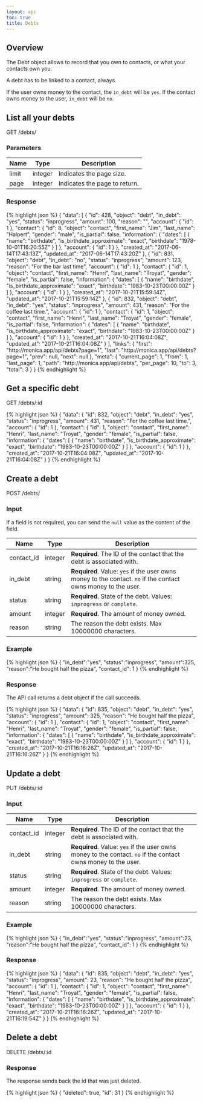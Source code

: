 ```yaml
---
layout: api
toc: true
title: Debts
---
```


## Overview

The Debt object allows to record that you own to contacts, or what your contacts
own you.

A debt has to be linked to a contact, always.

If the user owns money to the contact, the `in_debt` will be `yes`. If the
contact owns money to the user, `in_debt` will be `no`.

## List all your debts

<url>
  GET /debts/
</url>

### Parameters

| Name | Type | Description |
| ---- | ----------- | ----------- |
| limit | integer | Indicates the page size. |
| page | integer | Indicates the page to return. |

### Response

{% highlight json %}
{
  "data": [
    {
      "id": 428,
      "object": "debt",
      "in_debt": "yes",
      "status": "inprogress",
      "amount": 100,
      "reason": "",
      "account": {
        "id": 1
      },
      "contact": {
        "id": 8,
        "object": "contact",
        "first_name": "Jim",
        "last_name": "Halpert",
        "gender": "male",
        "is_partial": false,
        "information": {
          "dates": [
            {
              "name": "birthdate",
              "is_birthdate_approximate": "exact",
              "birthdate": "1978-10-01T16:20:55Z"
            }
          ]
        },
        "account": {
          "id": 1
        }
      },
      "created_at": "2017-06-14T17:43:13Z",
      "updated_at": "2017-06-14T17:43:20Z"
    },
    {
      "id": 831,
      "object": "debt",
      "in_debt": "no",
      "status": "inprogress",
      "amount": 123,
      "reason": "For the bar last time",
      "account": {
        "id": 1
      },
      "contact": {
        "id": 1,
        "object": "contact",
        "first_name": "Henri",
        "last_name": "Troyat",
        "gender": "female",
        "is_partial": false,
        "information": {
          "dates": [
            {
              "name": "birthdate",
              "is_birthdate_approximate": "exact",
              "birthdate": "1983-10-23T00:00:00Z"
            }
          ]
        },
        "account": {
          "id": 1
        }
      },
      "created_at": "2017-10-21T15:59:14Z",
      "updated_at": "2017-10-21T15:59:14Z"
    },
    {
      "id": 832,
      "object": "debt",
      "in_debt": "yes",
      "status": "inprogress",
      "amount": 431,
      "reason": "For the coffee last time.",
      "account": {
        "id": 1
      },
      "contact": {
        "id": 1,
        "object": "contact",
        "first_name": "Henri",
        "last_name": "Troyat",
        "gender": "female",
        "is_partial": false,
        "information": {
          "dates": [
            {
              "name": "birthdate",
              "is_birthdate_approximate": "exact",
              "birthdate": "1983-10-23T00:00:00Z"
            }
          ]
        },
        "account": {
          "id": 1
        }
      },
      "created_at": "2017-10-21T16:04:08Z",
      "updated_at": "2017-10-21T16:04:08Z"
    }
  ],
  "links": {
    "first": "http:\/\/monica.app\/api\/debts?page=1",
    "last": "http:\/\/monica.app\/api\/debts?page=1",
    "prev": null,
    "next": null
  },
  "meta": {
    "current_page": 1,
    "from": 1,
    "last_page": 1,
    "path": "http:\/\/monica.app\/api\/debts",
    "per_page": 10,
    "to": 3,
    "total": 3
  }
}
{% endhighlight %}

## Get a specific debt

<url>
  GET /debts/:id
</url>

{% highlight json %}
{
  "data": {
    "id": 832,
    "object": "debt",
    "in_debt": "yes",
    "status": "inprogress",
    "amount": 431,
    "reason": "For the coffee last time.",
    "account": {
      "id": 1
    },
    "contact": {
      "id": 1,
      "object": "contact",
      "first_name": "Henri",
      "last_name": "Troyat",
      "gender": "female",
      "is_partial": false,
      "information": {
        "dates": [
          {
            "name": "birthdate",
            "is_birthdate_approximate": "exact",
            "birthdate": "1983-10-23T00:00:00Z"
          }
        ]
      },
      "account": {
        "id": 1
      }
    },
    "created_at": "2017-10-21T16:04:08Z",
    "updated_at": "2017-10-21T16:04:08Z"
  }
}
{% endhighlight %}

## Create a debt

<url>
  POST /debts/
</url>

### Input

If a field is not required, you can send the `null` value as the content of the field.

| Name | Type | Description |
| ---- | ----------- | ----------- |
| contact_id | integer | <strong>Required</strong>. The ID of the contact that the debt is associated with. |
| in_debt | string | <strong>Required</strong>. Value: `yes` if the user owns money to the contact. `no` if the contact owns money to the user. |
| status | string | <strong>Required</strong>. State of the debt. Values: `inprogress` or `complete`. |
| amount | integer | <strong>Required</strong>. The amount of money owned. |
| reason | string | The reason the debt exists. Max 10000000 characters. |

### Example

{% highlight json %}
{
  "in_debt":"yes",
  "status":"inprogress",
  "amount":325,
  "reason":"He bought half the pizza",
  "contact_id": 1
}
{% endhighlight %}

### Response

The API call returns a debt object if the call succeeds.

{% highlight json %}
{
  "data": {
    "id": 835,
    "object": "debt",
    "in_debt": "yes",
    "status": "inprogress",
    "amount": 325,
    "reason": "He bought half the pizza",
    "account": {
      "id": 1
    },
    "contact": {
      "id": 1,
      "object": "contact",
      "first_name": "Henri",
      "last_name": "Troyat",
      "gender": "female",
      "is_partial": false,
      "information": {
        "dates": [
          {
            "name": "birthdate",
            "is_birthdate_approximate": "exact",
            "birthdate": "1983-10-23T00:00:00Z"
          }
        ]
      },
      "account": {
        "id": 1
      }
    },
    "created_at": "2017-10-21T16:16:26Z",
    "updated_at": "2017-10-21T16:16:26Z"
  }
}
{% endhighlight %}

## Update a debt

<url>
  PUT /debts/:id
</url>

### Input

| Name | Type | Description |
| ---- | ----------- | ----------- |
| contact_id | integer | <strong>Required</strong>. The ID of the contact that the debt is associated with. |
| in_debt | string | <strong>Required</strong>. Value: `yes` if the user owns money to the contact. `no` if the contact owns money to the user. |
| status | string | <strong>Required</strong>. State of the debt. Values: `inprogress` or `complete`. |
| amount | integer | <strong>Required</strong>. The amount of money owned. |
| reason | string | The reason the debt exists. Max 10000000 characters. |

### Example

{% highlight json %}
{
  "in_debt":"yes",
  "status":"inprogress",
  "amount":23,
  "reason":"He bought half the pizza",
  "contact_id": 1
}
{% endhighlight %}

### Response

{% highlight json %}
{
  "data": {
    "id": 835,
    "object": "debt",
    "in_debt": "yes",
    "status": "inprogress",
    "amount": 23,
    "reason": "He bought half the pizza",
    "account": {
      "id": 1
    },
    "contact": {
      "id": 1,
      "object": "contact",
      "first_name": "Henri",
      "last_name": "Troyat",
      "gender": "female",
      "is_partial": false,
      "information": {
        "dates": [
          {
            "name": "birthdate",
            "is_birthdate_approximate": "exact",
            "birthdate": "1983-10-23T00:00:00Z"
          }
        ]
      },
      "account": {
        "id": 1
      }
    },
    "created_at": "2017-10-21T16:16:26Z",
    "updated_at": "2017-10-21T16:19:54Z"
  }
}
{% endhighlight %}

## Delete a debt

<url>
  DELETE /debts/:id
</url>

### Response

The response sends back the id that was just deleted.

{% highlight json %}
{
  "deleted": true,
  "id": 31
}
{% endhighlight %}
